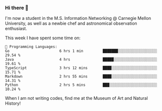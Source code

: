 ### Hi there 👋

I'm now a student in the M.S. Information Networking @ Carnegie Mellon University, as well as a newbie chef and astronomical observation enthusiast. 



<!--START_SECTION:waka-->
This week I have spent some time on: 

```text
💬 Programming Languages: 
Go                       6 hrs 1 min         ███████░░░░░░░░░░░░░░░░░░   29.54 % 
Java                     4 hrs               █████░░░░░░░░░░░░░░░░░░░░   19.61 % 
TypeScript               3 hrs 12 mins       ████░░░░░░░░░░░░░░░░░░░░░   15.71 % 
Markdown                 2 hrs 55 mins       ████░░░░░░░░░░░░░░░░░░░░░   14.31 % 
Python                   2 hrs 5 mins        ███░░░░░░░░░░░░░░░░░░░░░░   10.24 % 
```


<!--END_SECTION:waka-->

When I am not writing codes, find me at the Museum of Art and Natural History!
